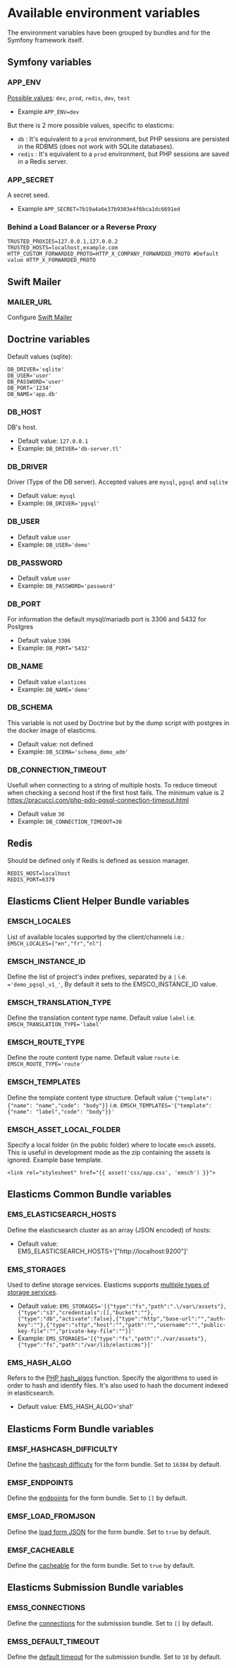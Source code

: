 # Available environment variables

The environment variables have been grouped by bundles and for the Symfony framework itself.

## Symfony variables

### APP_ENV

[Possible values](https://symfony.com/doc/current/configuration.html#selecting-the-active-environment): `dev`, `prod`, `redis`, `dev`, `test`
 - Example `APP_ENV=dev`
 
But there is 2 more possible values, specific to elasticms:

 - `db` : It's equivalent to a `prod` environment, but PHP sessions are persisted in the RDBMS (does not work with SQLite databases).
 - `redis` : It's equivalent to a `prod` environment, but PHP sessions are saved in a Redis server.

### APP_SECRET

A secret seed.
 - Example `APP_SECRET=7b19a4a6e37b9303e4f6bca1dc6691ed`
 
### Behind a Load Balancer or a Reverse Proxy

```dotenv
TRUSTED_PROXIES=127.0.0.1,127.0.0.2
TRUSTED_HOSTS=localhost,example.com
HTTP_CUSTOM_FORWARDED_PROTO=HTTP_X_COMPANY_FORWARDED_PROTO #Default value HTTP_X_FORWARDED_PROTO
```

## Swift Mailer

### MAILER_URL
Configure [Swift Mailer](https://symfony.com/doc/current/email.html#configuration)


## Doctrine variables

Default values (sqlite): 
```dotenv
DB_DRIVER='sqlite'
DB_USER='user'
DB_PASSWORD='user'
DB_PORT='1234'
DB_NAME='app.db'
```

### DB_HOST

DB's host. 
 - Default value: `127.0.0.1`
 - Example: `DB_DRIVER='db-server.tl'`
 
### DB_DRIVER

Driver (Type of the DB server). Accepted values are `mysql`, `pgsql` and `sqlite`
 - Default value: `mysql`
 - Example: `DB_DRIVER='pgsql'`
  
### DB_USER

 - Default value `user`
 - Example: `DB_USER='demo'`
  
### DB_PASSWORD

 - Default value `user`
 - Example: `DB_PASSWORD='password'`
  
### DB_PORT

For information the default mysql/mariadb port is 3306 and 5432 for Postgres
 - Default value `3306`
 - Example: `DB_PORT='5432'`
  
### DB_NAME

 - Default value `elasticms`
 - Example: `DB_NAME='demo'`
  
### DB_SCHEMA

This variable is not used by Doctrine but by the dump script with postgres in the docker image of elasticms. 
 - Default value: not defined
 - Example: `DB_SCEMA='schema_demo_adm'`
 
### DB_CONNECTION_TIMEOUT

Usefull when connecting to a string of multiple hosts. To reduce timeout when checking a second host if the first host fails.
The minimum value is 2 https://pracucci.com/php-pdo-pgsql-connection-timeout.html
 - Default value `30`
 - Example: `DB_CONNECTION_TIMEOUT=30`


## Redis
Should be defined only if Redis is defined as session manager.
```dotenv
REDIS_HOST=localhost
REDIS_PORT=6379
```

## Elasticms Client Helper Bundle variables

### EMSCH_LOCALES

List of available locales supported by the client/channels i.e.: `EMSCH_LOCALES=["en","fr","nl"]`

### EMSCH_INSTANCE_ID

Define the list of project's index prefixes, separated by a `|` i.e. `='demo_pgsql_v1_'`, By default it sets to the EMSCO_INSTANCE_ID value.

### EMSCH_TRANSLATION_TYPE

Define the translation content type name. Default value `label` i.e. `EMSCH_TRANSLATION_TYPE='label'`

### EMSCH_ROUTE_TYPE

Define the route content type name. Default value `route` i.e. `EMSCH_ROUTE_TYPE='route'`

### EMSCH_TEMPLATES

Define the template content type structure. Default value `{"template": {"name": "name","code": "body"}}` i.e. `EMSCH_TEMPLATES='{"template": {"name": "label","code": "body"}}'`

### EMSCH_ASSET_LOCAL_FOLDER

Specify a local folder (in the public folder) where to locate `emsch` assets. This is useful in development mode as the zip containing the assets is ignored.
Example base template.
```twig
<link rel="stylesheet" href="{{ asset('css/app.css', 'emsch') }}">
```

## Elasticms Common Bundle variables

### EMS_ELASTICSEARCH_HOSTS

Define the elasticsearch cluster as an array (JSON encoded) of hosts:
- Default value: EMS_ELASTICSEARCH_HOSTS='["http://localhost:9200"]'

### EMS_STORAGES

Used to define storage services. Elasticms supports [multiple types of storage services](https://github.com/ems-project/EMSCommonBundle/blob/master/src/Resources/doc/storages.md). 
- Default value: `EMS_STORAGES='[{"type":"fs","path":".\/var\/assets"},{"type":"s3","credentials":[],"bucket":""},{"type":"db","activate":false},{"type":"http","base-url":"","auth-key":""},{"type":"sftp","host":"","path":"","username":"","public-key-file":"","private-key-file":""}]'`
- Example: `EMS_STORAGES='[{"type":"fs","path":"./var/assets"},{"type":"fs","path":"/var/lib/elasticms"}]'`

### EMS_HASH_ALGO

Refers to the [PHP hash_algos](https://www.php.net/manual/fr/function.hash-algos.php) function. Specify the algorithms to used in order to hash and identify files. It's also used to hash the document indexed in elasticsearch.
- Default value: EMS_HASH_ALGO='sha1'


## Elasticms Form Bundle variables

### EMSF_HASHCASH_DIFFICULTY
Define the [hashcash difficuty](https://github.com/ems-project/EMSFormBundle/blob/master/doc/config.md#hashcash-difficulty) for the form bundle. Set to `16384` by default.


### EMSF_ENDPOINTS
Define the [endpoints](https://github.com/ems-project/EMSFormBundle/blob/master/doc/config.md#endpoints) for the form bundle. Set to `[]` by default.


### EMSF_LOAD_FROMJSON
Define the [load form JSON](https://github.com/ems-project/EMSFormBundle/blob/master/doc/config.md#load-from-json) for the form bundle. Set to `true` by default.


### EMSF_CACHEABLE
Define the [cacheable](https://github.com/ems-project/EMSFormBundle/blob/master/doc/config.md#cacheable) for the form bundle. Set to `true` by default.


## Elasticms Submission Bundle variables

### EMSS_CONNECTIONS
Define the [connections](https://github.com/ems-project/EMSSubmissionBundle/blob/master/src/Resources/doc/index.md#connections-) for the submission bundle. Set to `[]` by default.

### EMSS_DEFAULT_TIMEOUT
Define the [default timeout](https://github.com/ems-project/EMSSubmissionBundle/blob/master/src/Resources/doc/index.md#default-timeout) for the submission bundle. Set to `10` by default.
